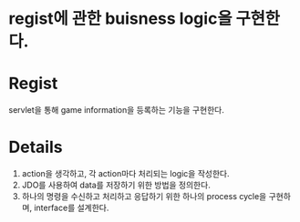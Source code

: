 # regist에 관한 buisness logic을 구현한다.

# Regist #
servlet을 통해 game information을 등록하는 기능을 구현한다.

# Details #
  1. action을 생각하고, 각 action마다 처리되는 logic을 작성한다.
  1. JDO를 사용하여 data를 저장하기 위한 방법을 정의한다.
  1. 하나의 명령을 수신하고 처리하고 응답하기 위한 하나의 process cycle을 구현하며, interface를 설계한다.
